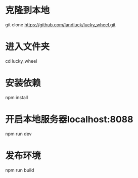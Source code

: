 

# 克隆到本地
git clone https://github.com/landluck/lucky_wheel.git

# 进入文件夹
cd lucky_wheel

# 安装依赖
npm install

# 开启本地服务器localhost:8088
npm run dev

# 发布环境
npm run build







